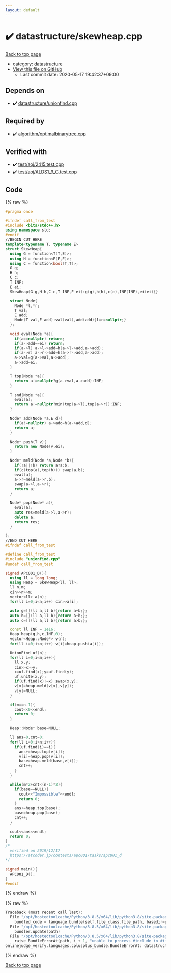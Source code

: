 ```yaml
---
layout: default
---
```


<!-- mathjax config similar to math.stackexchange -->
<script type="text/javascript" async
  src="https://cdnjs.cloudflare.com/ajax/libs/mathjax/2.7.5/MathJax.js?config=TeX-MML-AM_CHTML">
</script>
<script type="text/x-mathjax-config">
  MathJax.Hub.Config({
    TeX: { equationNumbers: { autoNumber: "AMS" }},
    tex2jax: {
      inlineMath: [ ['$','$'] ],
      processEscapes: true
    },
    "HTML-CSS": { matchFontHeight: false },
    displayAlign: "left",
    displayIndent: "2em"
  });
</script>

<script type="text/javascript" src="https://cdnjs.cloudflare.com/ajax/libs/jquery/3.4.1/jquery.min.js"></script>
<script src="https://cdn.jsdelivr.net/npm/jquery-balloon-js@1.1.2/jquery.balloon.min.js" integrity="sha256-ZEYs9VrgAeNuPvs15E39OsyOJaIkXEEt10fzxJ20+2I=" crossorigin="anonymous"></script>
<script type="text/javascript" src="../../assets/js/copy-button.js"></script>
<link rel="stylesheet" href="../../assets/css/copy-button.css" />


# :heavy_check_mark: datastructure/skewheap.cpp

<a href="../../index.html">Back to top page</a>

* category: <a href="../../index.html#8dc87745f885a4cc532acd7b15b8b5fe">datastructure</a>
* <a href="{{ site.github.repository_url }}/blob/master/datastructure/skewheap.cpp">View this file on GitHub</a>
    - Last commit date: 2020-05-17 19:42:37+09:00




## Depends on

* :heavy_check_mark: <a href="unionfind.cpp.html">datastructure/unionfind.cpp</a>


## Required by

* :heavy_check_mark: <a href="../algorithm/optimalbinarytree.cpp.html">algorithm/optimalbinarytree.cpp</a>


## Verified with

* :heavy_check_mark: <a href="../../verify/test/aoj/2415.test.cpp.html">test/aoj/2415.test.cpp</a>
* :heavy_check_mark: <a href="../../verify/test/aoj/ALDS1_9_C.test.cpp.html">test/aoj/ALDS1_9_C.test.cpp</a>


## Code

<a id="unbundled"></a>
{% raw %}
```cpp
#pragma once

#ifndef call_from_test
#include <bits/stdc++.h>
using namespace std;
#endif
//BEGIN CUT HERE
template<typename T, typename E>
struct SkewHeap{
  using G = function<T(T,E)>;
  using H = function<E(E,E)>;
  using C = function<bool(T,T)>;
  G g;
  H h;
  C c;
  T INF;
  E ei;
  SkewHeap(G g,H h,C c,T INF,E ei):g(g),h(h),c(c),INF(INF),ei(ei){}

  struct Node{
    Node *l,*r;
    T val;
    E add;
    Node(T val,E add):val(val),add(add){l=r=nullptr;}
  };

  void eval(Node *a){
    if(a==nullptr) return;
    if(a->add==ei) return;
    if(a->l) a->l->add=h(a->l->add,a->add);
    if(a->r) a->r->add=h(a->r->add,a->add);
    a->val=g(a->val,a->add);
    a->add=ei;
  }

  T top(Node *a){
    return a!=nullptr?g(a->val,a->add):INF;
  }

  T snd(Node *a){
    eval(a);
    return a!=nullptr?min(top(a->l),top(a->r)):INF;
  }

  Node* add(Node *a,E d){
    if(a!=nullptr) a->add=h(a->add,d);
    return a;
  }

  Node* push(T v){
    return new Node(v,ei);
  }

  Node* meld(Node *a,Node *b){
    if(!a||!b) return a?a:b;
    if(c(top(a),top(b))) swap(a,b);
    eval(a);
    a->r=meld(a->r,b);
    swap(a->l,a->r);
    return a;
  }

  Node* pop(Node* a){
    eval(a);
    auto res=meld(a->l,a->r);
    delete a;
    return res;
  }

};
//END CUT HERE
#ifndef call_from_test

#define call_from_test
#include "unionfind.cpp"
#undef call_from_test

signed APC001_D(){
  using ll = long long;
  using Heap = SkewHeap<ll, ll>;
  ll n,m;
  cin>>n>>m;
  vector<ll> a(n);
  for(ll i=0;i<n;i++) cin>>a[i];

  auto g=[](ll a,ll b){return a+b;};
  auto h=[](ll a,ll b){return a+b;};
  auto c=[](ll a,ll b){return a>b;};

  const ll INF = 1e16;
  Heap heap(g,h,c,INF,0);
  vector<Heap::Node*> v(n);
  for(ll i=0;i<n;i++) v[i]=heap.push(a[i]);

  UnionFind uf(n);
  for(ll i=0;i<m;i++){
    ll x,y;
    cin>>x>>y;
    x=uf.find(x);y=uf.find(y);
    uf.unite(x,y);
    if(uf.find(x)!=x) swap(x,y);
    v[x]=heap.meld(v[x],v[y]);
    v[y]=NULL;
  }

  if(m==n-1){
    cout<<0<<endl;
    return 0;
  }

  Heap::Node* base=NULL;

  ll ans=0,cnt=0;
  for(ll i=0;i<n;i++){
    if(uf.find(i)==i){
      ans+=heap.top(v[i]);
      v[i]=heap.pop(v[i]);
      base=heap.meld(base,v[i]);
      cnt++;
    }
  }

  while(m*2+cnt<(n-1)*2){
    if(base==NULL){
      cout<<"Impossible"<<endl;
      return 0;
    }
    ans+=heap.top(base);
    base=heap.pop(base);
    cnt++;
  }

  cout<<ans<<endl;
  return 0;
}
/*
  verified on 2019/12/17
  https://atcoder.jp/contests/apc001/tasks/apc001_d
*/

signed main(){
  APC001_D();
}
#endif

```
{% endraw %}

<a id="bundled"></a>
{% raw %}
```cpp
Traceback (most recent call last):
  File "/opt/hostedtoolcache/Python/3.8.5/x64/lib/python3.8/site-packages/onlinejudge_verify/docs.py", line 349, in write_contents
    bundled_code = language.bundle(self.file_class.file_path, basedir=pathlib.Path.cwd())
  File "/opt/hostedtoolcache/Python/3.8.5/x64/lib/python3.8/site-packages/onlinejudge_verify/languages/cplusplus.py", line 185, in bundle
    bundler.update(path)
  File "/opt/hostedtoolcache/Python/3.8.5/x64/lib/python3.8/site-packages/onlinejudge_verify/languages/cplusplus_bundle.py", line 306, in update
    raise BundleErrorAt(path, i + 1, "unable to process #include in #if / #ifdef / #ifndef other than include guards")
onlinejudge_verify.languages.cplusplus_bundle.BundleErrorAt: datastructure/skewheap.cpp: line 75: unable to process #include in #if / #ifdef / #ifndef other than include guards

```
{% endraw %}

<a href="../../index.html">Back to top page</a>

